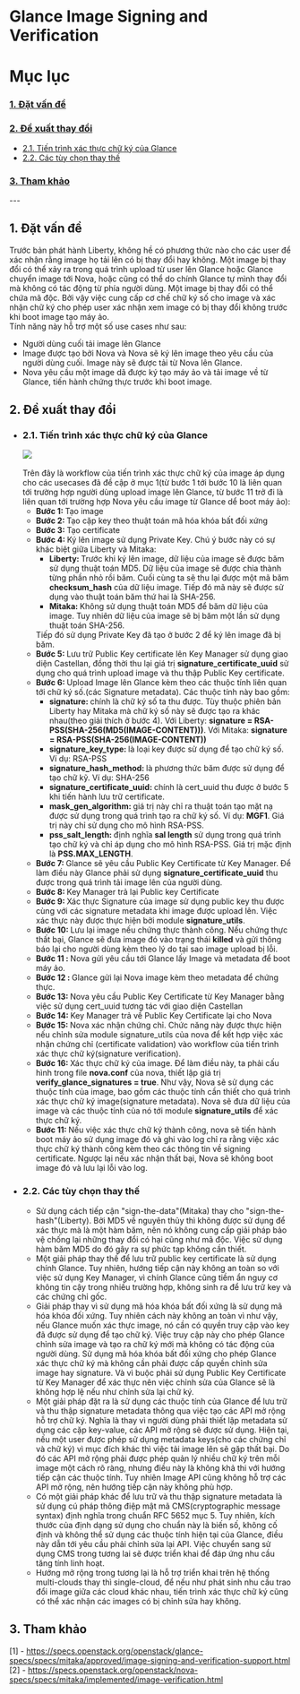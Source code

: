 # Glance Image Signing and Verification
# Mục lục
<h3><a href="#problem">1. Đặt vấn đề</a></h3>
<h3><a href="#proposed">2. Đề xuất thay đổi</a></h3>
<ul>
<li><a href="#workflow">2.1. Tiến trình xác thực chữ ký của Glance</a></li>
<li><a href="#explain">2.2. Các tùy chọn thay thế</a></li>
</ul>
<h3><a href="#ref">3. Tham khảo</a></h3>
---

<h2><a name="problem">1. Đặt vấn đề</a></h2>
<div>
Trước bản phát hành Liberty, không hề có phương thức nào cho các user để xác nhận rằng image họ tải lên có bị thay đổi hay không. Một image bị thay đổi có thể xảy ra trong quá trình upload từ user lên Glance hoặc Glance chuyển image tới Nova, hoặc cũng có thể do chính Glance tự mình thay đổi mà không có tác động từ phía người dùng. Một image bị thay đổi có thể chứa mã độc. Bởi vậy việc cung cấp cơ chế chữ ký số cho image và xác nhận chữ ký cho phép user xác nhận xem image có bị thay đổi không trước khi boot image tạo máy ảo. 
<br>
Tính năng này hỗ trợ một số use cases như sau:
<ul>
<li>Người dùng cuối tải image lên Glance</li>
<li>Image được tạo bởi Nova và Nova sẽ ký lên image theo yêu cầu của người dùng cuối. Image này sẽ được tải từ Nova lên Glance.</li>
<li>Nova yêu cầu một image dã được ký tạo máy ảo và tải image về từ Glance, tiến hành chứng thực trước khi boot image.</li>
</ul>
</div>
<h2><a name="proposed">2. Đề xuất thay đổi</a></h2>
<ul>
<li><h3><a name="workflow">2.1. Tiến trình xác thực chữ ký của Glance</a></h3>
<img src="http://i.imgur.com/QAgKP0h.png"/>
<br><br>
Trên đây là workflow của tiến trình xác thực chữ ký của image áp dụng cho các usecases đã đề cập ở mục 1(từ bước 1 tới bước 10 là liên quan tới trường hợp người dùng upload image lên Glance, từ bước 11 trở đi là liên quan tới trường hợp Nova yêu cầu image từ Glance dể boot máy ảo):
<ul>
<li><b>Bước 1: </b>Tạo image</li>
<li><b>Bước 2: </b>Tạo cặp key theo thuật toán mã hóa khóa bất đối xứng</li>
<li><b>Bước 3: </b>Tạo certificate</li>
<li><b>Bước 4: </b>Ký lên image sử dụng Private Key. Chú ý bước này có sự khác biệt giữa Liberty và Mitaka:
<ul>
<li><b>Liberty: </b>Trước khi ký lên image, dữ liệu của image sẽ được băm sử dụng thuật toán MD5. Dữ liệu của image sẽ được chia thành từng phần nhỏ rồi băm. Cuối cùng ta sẽ thu lại được một mã băm <b>checksum_hash</b> của dữ liệu image. Tiếp đó mã này sẽ được sử dụng vào thuật toán băm thứ hai là SHA-256.</li>
<li><b>Mitaka: </b>Không sử dụng thuật toán MD5 để băm dữ liệu của image. Tuy nhiên dữ liệu của image sẽ bị băm một lần sử dụng thuật toán SHA-256.</li>
</ul>
Tiếp đó sử dụng Private Key đã tạo ở bước 2 để ký lên image đã bị băm.
</li>
<li><b>Bước 5: </b>Lưu trữ Public Key certificate lên Key Manager sử dụng giao diện Castellan, đồng thời thu lại giá trị <b>signature_certificate_uuid</b> sử dụng cho quá trình upload image và thu thập Public Key certificate.</li>
<li><b>Bước 6: </b>Upload Image lên Glance kèm theo các thuộc tính liên quan tới chữ ký số.(các Signature metadata). Các thuộc tính này bao gồm:
<ul>
<li><b>signature: </b>chính là chữ ký số ta thu được. Tùy thuộc phiên bản Liberty hay Mitaka mà chữ ký số này sẽ được tạo ra khác nhau(theo giải thích ở bước 4). Với Liberty: <b>signature = RSA-PSS(SHA-256(MD5(IMAGE-CONTENT)))</b>. Với Mitaka: <b>signature = RSA-PSS(SHA-256(IMAGE-CONTENT))</b></li>
<li><b>signature_key_type: </b>là loại key được sử dụng để tạo chữ ký số. Ví dụ: RSA-PSS</li>
<li><b>signature_hash_method: </b>là phương thức băm được sử dụng để tạo chữ kỹ. Ví dụ: SHA-256</li>
<li><b>signature_certificate_uuid: </b>chính là cert_uuid thu được ở bước 5 khi tiến hành lưu trữ certificate.</li>
<li><b>mask_gen_algorithm: </b>giá trị này chỉ ra thuật toán tạo mặt nạ được sử dụng trong quá trình tạo ra chữ ký số. Ví dụ: <b>MGF1</b>. Giá trị này chỉ sử dụng cho mô hình RSA-PSS.</li>
<li><b>pss_salt_length: </b>định nghĩa <b>sal length</b> sử dụng trong quá trình tạo chữ ký và chỉ áp dụng cho mô hình RSA-PSS. Giá trị mặc định là <b>PSS.MAX_LENGTH</b>.</li>
</ul>
</li>
<li><b>Bước 7: </b>Glance sẽ yêu cầu Public Key Certificate từ Key Manager. Để làm điều này Glance phải sử dụng <b>signature_certificate_uuid</b> thu được trong quá trình tải image lên của người dùng.</li>
<li><b>Bước 8: </b>Key Manager trả lại Public key Certificate</li>
<li><b>Bước 9: </b>Xác thực Signature của image sử dụng public key thu được cùng với các signature metadata khi image được upload lên. Việc xác thực này được thực hiện bởi module <b>signature_utils</b>.</li>
<li><b>Bước 10: </b>Lưu lại image nếu chứng thực thành công. Nếu chứng thực thất bại, Glance sẽ đưa image đó vào trạng thái <b>killed</b> và gửi thông báo lại cho người dùng kèm theo lý do tại sao image upload bị lỗi.</li>
<li><b>Bước 11 : </b>Nova gửi yêu cầu tới Glance lấy Image và metadata để boot máy ảo.</li>
<li><b>Bước 12 : </b>Glance gửi lại Nova image kèm theo metadata để chứng thực.</li>
<li><b>Bước 13: </b>Nova yêu cầu Public Key Certificate từ Key Manager bằng việc sử dụng cert_uuid tương tác với giao diện Castellan</li>
<li><b>Bước 14: </b>Key Manager trả về Public Key Certificate lại cho Nova</li>
<li><b>Bước 15: </b>Nova xác nhận chứng chỉ. Chức năng này được thực hiện nếu chỉnh sửa module signature_utils của nova để kết hợp việc xác nhận chứng chỉ (certificate validation) vào  workflow của tiến trình xác thực chữ ký(signature verification).</li>
<li><b>Bước 16: </b>Xác thực chữ ký của image. Để làm điều này, ta phải cấu hình trong file <b>nova.conf</b> của nova, thiết lập giá trị <b>verify_glance_signatures = true</b>. Như vậy, Nova sẽ sử dụng các thuộc tính của image, bao gồm các thuộc tính cần thiết cho quá trình xác thực chữ ký image(signature metadata). Nova sẽ đưa dữ liệu của image và các thuộc tính của nó tới module <b>signature_utils</b> để xác thực chữ ký.</li>
<li><b>Bước 11: </b>Nếu việc xác thực chữ ký thành công, nova sẽ tiến hành boot máy ảo sử dụng image đó và ghi vào log chỉ ra rằng việc xác thực chữ ký thành công kèm theo các thông tin về signing certificate. Ngược lại nếu xác nhận thất bại, Nova sẽ không boot image đó và lưu lại lỗi vào log.</li>
</ul>

</li>
<li><h3><a name="explain">2.2. Các tùy chọn thay thế</a></h3>
<div>
<ul>
<li>Sử dụng cách tiếp cận "sign-the-data"(Mitaka) thay cho "sign-the-hash"(Liberty). Bởi MD5 về nguyên thủy thì không được sử dụng để xác thực mà là một hàm băm, nên nó không cung cấp giải pháp bảo vệ chống lại những thay đổi có hại cũng như mã độc. Việc sử dụng hàm băm MD5 do đó gây ra sự phức tạp không cần thiết.</li>
<li>Một giải pháp thay thế để lưu trữ public key certificate là sử dụng chính Glance. Tuy nhiên, hướng tiếp cận này không an toàn so với việc sử dụng Key Manager, vì chính Glance cũng tiềm ẩn nguy cơ không tin cậy trong nhiều trường hợp, không sinh ra để lưu trữ key và các chứng chỉ gốc.</li>
<li>Giải pháp thay vì sử dụng mã hóa khóa bất đối xứng là sử dụng mã hóa khóa đối xứng. Tuy nhiên cách này không an toàn vì như vậy, nếu Glance muốn xác thực image, nó cần có quyền truy cập vào key đã được sử dụng để tạo chữ ký. Việc truy cập này cho phép Glance chỉnh sửa image và tạo ra chữ ký mới mà không có tác động của người dùng. Sử dụng mã  hóa khóa bất đối xứng cho phép Glance xác thực chữ ký mà không cần phải được cấp quyền chỉnh sửa image hay signature. Và vì buộc phải sử dụng Public Key Certificate từ Key Manager để xác thực nên việc chỉnh sửa của Glance sẽ là không hợp lệ nếu như chỉnh sửa lại chữ ký.</li>
<li>Một giải pháp đặt ra là sử dụng các thuộc tính của Glance để lưu trữ và thu thập signature metadata thông qua việc tạo các API mở rộng hỗ trợ chữ ký. Nghĩa là thay vì người dùng phải thiết lập metadata sử dụng các cặp key-value, các API mở rộng sẽ được sử dụng. Hiện tại, nếu một user được phép sử dụng metadata keys(cho các chứng chỉ và chữ ký) vì mục đích khác thì việc tải image lên sẽ gặp thất bại. Do đó các API mở rộng phải được phép quản lý nhiều chữ ký trên mỗi image một cách rõ ràng, nhưng điều này là không khả thi với hướng tiếp cận các thuộc tính. Tuy nhiên Image API cũng không hỗ trợ các API mở rộng, nên hướng tiếp cận này không phù hợp.</li>
<li>Có một giải pháp khác để lưu trữ và thu thập signature metadata là sử dụng cú pháp thông điệp mật mã CMS(cryptographic message syntax) định nghĩa trong chuẩn RFC 5652 mục 5. Tuy nhiên, kích thước của định dạng sử dụng cho chuẩn này là biến số, không cố định và không thể sử dụng các thuộc tính hiện tại của Glance, điều này dẫn tới yêu cầu phải chỉnh sửa lại API. Việc chuyển sang sử dụng CMS trong tương lai sẽ được triển khai để đáp ứng nhu cầu tăng tính linh hoạt.</li>
<li>Hướng mở rộng trong tương lại là hỗ trợ triển khai trên hệ thống multi-clouds thay thì single-cloud, để nếu như phát sinh nhu cầu trao đổi image giữa các cloud khác nhau, tiến trình xác thực chữ ký cũng có thể xác nhận các images có bị chỉnh sửa hay không.</li>
</ul>
</div>
</li>
</ul>
<h2><a name="ref">3. Tham khảo</a></h2>
<div>
[1] - <a href="https://specs.openstack.org/openstack/glance-specs/specs/mitaka/approved/image-signing-and-verification-support.html">https://specs.openstack.org/openstack/glance-specs/specs/mitaka/approved/image-signing-and-verification-support.html</a>
<br>
[2] - <a href="https://specs.openstack.org/openstack/nova-specs/specs/mitaka/implemented/image-verification.html">https://specs.openstack.org/openstack/nova-specs/specs/mitaka/implemented/image-verification.html</a>
</div>